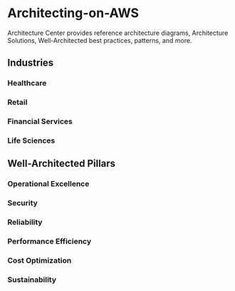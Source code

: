 # Architecting-on-AWS
Architecture Center provides reference architecture diagrams, Architecture Solutions, Well-Architected best practices, patterns, and more. 

## Industries<br>
  ### Healthcare<br>
  ### Retail<br>
  ### Financial Services<br>
  ### Life Sciences<br>


## Well-Architected Pillars<br>
  ### Operational Excellence<br>
  ### Security<br>
  ### Reliability<br>
  ### Performance Efficiency<br>
  ### Cost Optimization<br>
  ### Sustainability<br>
